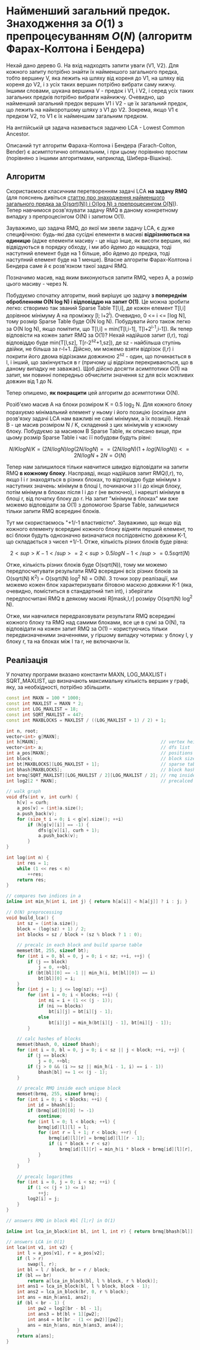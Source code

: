 # Найменший загальний предок. Знаходження за $O(1)$ з препроцесуванням $O(N)$ (алгоритм Фарах-Колтона і Бендера)

Нехай дано дерево G. На вхід надходять запити уваги (V1, V2). Для кожного запиту потрібно знайти їх найменшого загального предка, тобто вершину V, яка лежить на шляху від кореня до V1, на шляху від кореня до V2, і з усіх таких вершин потрібно вибрати саму нижчу. Іншими словами, шукана вершина V - предок і V1, і V2, і серед усіх таких загальних предків потрібно вибрати найнижчу. Очевидно, що найменший загальний предок вершин V1 і V2 - це їх загальний предок, що лежить на найкоротшому шляху з V1 до V2. Зокрема, якщо V1 є предком V2, то V1 є їх найменшим загальним предком.

На англійській ця задача називається задачею LCA - Lowest Common Ancestor.

Описаний тут алгоритм Фараха-Колтона і Бендера (Farach-Colton, Bender) є асимптотично оптимальним, і при цьому порівняно простим (порівняно з іншими алгоритмами, наприклад, Шибера-Вішкіна).

## Алгоритм

Скористаємося класичним перетворенням задачі LCA **на задачу RMQ** (для пояснень дивіться [статтю про знаходження найменшого загального предка за O(sqrt(N)) і O(log N) з препроцесингом O(N)](lca)). Тепер навчимося розв'язувати задачу RMQ в даному конкретному випадку з препроцесінгом O(N) і запитом O(1).

Зауважимо, що задача RMQ, до якої ми звели задачу LCA, є дуже специфічною: будь-які два сусідні елементи в масиві **відрізняються на одиницю** (адже елементи масиву - це ніщо інше, як висоти вершин, які відвідуються в порядку обходу, і ми або йдемо до нащадка, тоді наступний елемент буде на 1 більше, або йдемо до предка, тоді наступний елемент буде на 1 менше). Власне алгоритм Фарах-Колтона і Бендера саме й є розв'язком такої задачі RMQ.

Позначимо масив, над яким виконуються запити RMQ, через A, а розмір цього масиву - через N.

Побудуємо спочатку алгоритм, який вирішує цю задачу **з попереднім обробленням O(N log N) і відповіддю на запит O(1)**. Це можна зробити легко: створимо так званий Sparse Table T[l,i], де кожен елемент T[l,i] дорівнює мінімуму A на проміжку [l; l+2<sup>i</sup>). Очевидно, 0 <= i <= &lceil;log N&rceil;, тому розмір Sparse Table буде O(N log N). Побудувати його також легко за O(N log N), якщо помітити, що T[l,i] = min(T[l,i-1], T[l+2<sup>i-1</sup>,i-1]). Як тепер відповісти на кожен запит RMQ за O(1)? Нехай надійшов запит (l,r), тоді відповіддю буде min(T[l,sz], T[r-2<sup>sz</sup>+1,sz]), де sz - найбільша ступінь двійки, не більша за r-l+1. Дійсно, ми можемо взяти відрізок (l,r) і покрити його двома відрізками довжиною 2<sup>sz</sup> - один, що починається в l, і інший, що закінчується в r (причому ці відрізки перекриваються, що в даному випадку не заважає). Щоб дійсно досягти асимптотики O(1) на запит, ми повинні попередньо обчислити значення sz для всіх можливих довжин від 1 до N.

Тепер опишемо, **як покращити** цей алгоритм до асимптотики O(N).

Розіб'ємо масив A на блоки розміром K = 0.5 log<sub>2</sub> N. Для кожного блоку порахуємо мінімальний елемент у ньому і його позицію (оскільки для розв'язку задачі LCA нам важливі не самі мінімуми, а їх позиції). Нехай B - це масив розміром N / K, складений з цих мінімумів у кожному блоку. Побудуємо за масивом B Sparse Table, як описано вище, при цьому розмір Sparse Table і час її побудови будуть рівні:

$$
N/K log N/K = (2N / log N) log (2N / log N) =
= (2N / log N) (1 + log (N / log N)) <= 2N / log N + 2N = O (N)
$$

Тепер нам залишилося тільки навчитися швидко відповідати на запити RMQ **в кожному блоку**. Насправді, якщо надійшов запит RMQ(l,r), то, якщо l і r знаходяться в різних блоках, то відповіддю буде мінімум з наступних значень: мінімум в блоці l, починаючи з l і до кінця блоку, потім мінімум в блоках після l і до r (не включно), і нарешті мінімум в блоці r, від початку блоку до r. На запит "мінімум в блоках" ми вже можемо відповідати за O(1) з допомогою Sparse Table, залишилися тільки запити RMQ всередині блоків.

Тут ми скористаємось "+1/-1 властивістю". Зауважимо, що якщо від кожного елементу всередині кожного блоку відняти перший елемент, то всі блоки будуть однозначно визначатися послідовністю довжини K-1, що складається з чисел +1/-1. Отже, кількість різних блоків буде рівна:

$$
2<sup>K-1</sup> = 2<sup>0.5 log N - 1</sup> = 0.5 sqrt(N)
$$

Отже, кількість різних блоків буде O(sqrt(N)), тому ми можемо передпосчитувати результати RMQ всередині всіх різних блоків за O(sqrt(N) K<sup>2</sup>) = O(sqrt(N) log<sup>2</sup> N) = O(N). З точки зору реалізації, ми можемо кожен блок характеризувати бітовою маскою довжини K-1 (яка, очевидно, поміститься в стандартний тип int), і зберігати передпосчитані RMQ в деякому масиві R[mask,l,r] розміру O(sqrt(N) log<sup>2</sup> N).

Отже, ми навчилися передраховувати результати RMQ всередині кожного блоку та RMQ над самими блоками, все це в сумі за O(N), та відповідати на кожен запит RMQ за O(1) – користуючись тільки передвизначеними значеннями, у гіршому випадку чотирма: у блоку l, у блоку r, та на блоках між l та r, не включаючи їх.

## Реалізація

У початку програми вказано константи MAXN, LOG_MAXLIST і SQRT_MAXLIST, що визначають максимальну кількість вершин у графі, яку, за необхідності, потрібно збільшити.

<!--- TODO: specify code snippet id -->
``` cpp
const int MAXN = 100 * 1000;
const int MAXLIST = MAXN * 2;
const int LOG_MAXLIST = 18;
const int SQRT_MAXLIST = 447;
const int MAXBLOCKS = MAXLIST / ((LOG_MAXLIST + 1) / 2) + 1;

int n, root;
vector<int> g[MAXN];
int h[MAXN];                                              // vertex height
vector<int> a;                                            // dfs list
int a_pos[MAXN];                                          // positions in dfs list
int block;                                                // block size = 0.5 log A.size()
int bt[MAXBLOCKS][LOG_MAXLIST + 1];                       // sparse table on blocks (relative minimum positions in blocks)
int bhash[MAXBLOCKS];                                     // block hashes
int brmq[SQRT_MAXLIST][LOG_MAXLIST / 2][LOG_MAXLIST / 2]; // rmq inside each block, indexed by block hash
int log2[2 * MAXN];                                       // precalced logarithms (floored values)

// walk graph
void dfs(int v, int curh) {
    h[v] = curh;
    a_pos[v] = (int)a.size();
    a.push_back(v);
    for (size_t i = 0; i < g[v].size(); ++i)
        if (h[g[v][i]] == -1) {
            dfs(g[v][i], curh + 1);
            a.push_back(v);
        }
}

int log(int n) {
    int res = 1;
    while (1 << res < n)
        ++res;
    return res;
}

// compares two indices in a
inline int min_h(int i, int j) { return h[a[i]] < h[a[j]] ? i : j; }

// O(N) preprocessing
void build_lca() {
    int sz = (int)a.size();
    block = (log(sz) + 1) / 2;
    int blocks = sz / block + (sz % block ? 1 : 0);

    // precalc in each block and build sparse table
    memset(bt, 255, sizeof bt);
    for (int i = 0, bl = 0, j = 0; i < sz; ++i, ++j) {
        if (j == block)
            j = 0, ++bl;
        if (bt[bl][0] == -1 || min_h(i, bt[bl][0]) == i)
            bt[bl][0] = i;
    }
    for (int j = 1; j <= log(sz); ++j)
        for (int i = 0; i < blocks; ++i) {
            int ni = i + (1 << (j - 1));
            if (ni >= blocks)
                bt[i][j] = bt[i][j - 1];
            else
                bt[i][j] = min_h(bt[i][j - 1], bt[ni][j - 1]);
        }

    // calc hashes of blocks
    memset(bhash, 0, sizeof bhash);
    for (int i = 0, bl = 0, j = 0; i < sz || j < block; ++i, ++j) {
        if (j == block)
            j = 0, ++bl;
        if (j > 0 && (i >= sz || min_h(i - 1, i) == i - 1))
            bhash[bl] += 1 << (j - 1);
    }

    // precalc RMQ inside each unique block
    memset(brmq, 255, sizeof brmq);
    for (int i = 0; i < blocks; ++i) {
        int id = bhash[i];
        if (brmq[id][0][0] != -1)
            continue;
        for (int l = 0; l < block; ++l) {
            brmq[id][l][l] = l;
            for (int r = l + 1; r < block; ++r) {
                brmq[id][l][r] = brmq[id][l][r - 1];
                if (i * block + r < sz)
                    brmq[id][l][r] = min_h(i * block + brmq[id][l][r], i * block + r) - i * block;
            }
        }
    }

    // precalc logarithms
    for (int i = 0, j = 0; i < sz; ++i) {
        if (1 << (j + 1) <= i)
            ++j;
        log2[i] = j;
    }
}

// answers RMQ in block #bl [l;r] in O(1)

inline int lca_in_block(int bl, int l, int r) { return brmq[bhash[bl]][l][r] + bl * block; }

// answers LCA in O(1)
int lca(int v1, int v2) {
    int l = a_pos[v1], r = a_pos[v2];
    if (l > r)
        swap(l, r);
    int bl = l / block, br = r / block;
    if (bl == br)
        return a[lca_in_block(bl, l % block, r % block)];
    int ans1 = lca_in_block(bl, l % block, block - 1);
    int ans2 = lca_in_block(br, 0, r % block);
    int ans = min_h(ans1, ans2);
    if (bl < br - 1) {
        int pw2 = log2[br - bl - 1];
        int ans3 = bt[bl + 1][pw2];
        int ans4 = bt[br - (1 << pw2)][pw2];
        ans = min_h(ans, min_h(ans3, ans4));
    }
    return a[ans];
}
```